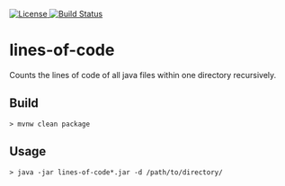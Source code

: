 [![License](https://img.shields.io/github/license/mashape/apistatus.svg) ](https://choosealicense.com/licenses/mit/)
[![Build Status](https://travis-ci.org/baumato/lines-of-code.png?branch=master)](https://travis-ci.org/baumato/lines-of-code)

# lines-of-code
Counts the lines of code of all java files within one directory recursively.

## Build

```
> mvnw clean package
```
## Usage

```
> java -jar lines-of-code*.jar -d /path/to/directory/
```
